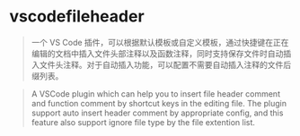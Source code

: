 # vscodefileheader
> 一个 VS Code 插件，可以根据默认模板或自定义模板，通过快捷键在正在编辑的文档中插入文件头部注释以及函数注释，同时支持保存文件时自动插入文件头注释。对于自动插入功能，可以配置不需要自动插入注释的文件后缀列表。

> A VSCode plugin which can help you to insert file header comment and function comment by shortcut keys in the editing file. The plugin support auto insert header comment by appropriate config, and this feature also support ignore file type by the file extention list.
